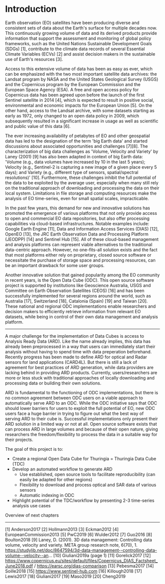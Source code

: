 
# Introduction

Earth observation (EO) satellites have been producing diverse and consistent sets of data about the Earth's surface for multiple decades now. This continuously growing volume of data and its derived products provide information that support the assessment and monitoring of global policy frameworks, such as the United Nations Sustainable Development Goals (SDGs) [1], contribute to the climate data records of several Essential Climate Variables (ECVs) [2] and assist decision makers in the sustainable use of Earth's resources [3].

Access to this extensive volume of data has been as easy as ever, which can be emphasized with the two most important satellite data archives: the Landsat program by NASA and the United States Geological Survey (USGS) and the Copernicus program by the European Commission and the European Space Agency (ESA). A free and open access policy for Copernicus data has been agreed upon before the launch of the first Sentinel satellite in 2014 [4], which is expected to result in positive social, environmental and economic impacts for the European Union [5]. On the other hand, access to the Landsat archive, with some datasets starting as early as 1972, only changed to an open data policy in 2009, which subsequently resulted in a significant increase in usage as well as scientific and public value of this data [6].

The ever increasing availability of petabytes of EO and other geospatial data has led to the designation of the term 'big Earth data' and started discussions about associated opportunities and challenges [7][8]. The characterization of big data challenges as 'Volume, Velocity and Variety' by Laney (2001) [9] has also been adapted in context of big Earth data: 'Volume (e.g., data volumes have increased by 10 in the last 5 years); Velocity (e.g., Sentinel-2 is capturing a new image of a given place every 5 days); and Variety (e.g., different type of sensors, spatial/spectral resolutions)' [10]. Furthermore, these challenges inhibit the full potential of the data to be exploited by the average user, especially when many still rely on the traditional approach of downloading and processing the data on their local system. Limitations in file storage and computing resources make the analysis of EO time-series, even for small spatial scales, impracticable.

In the past few years, this demand for new and innovative solutions has promoted the emergence of various platforms that not only provide access to open and commercial EO data repositories, but also offer processing capabilities via cloud-based infrastructures. Notable examples include: Google Earth Engine [11], Data and Information Access Services (DIAS) [12], OpenEO [13], the JRC Earth Observation Data and Processing Platform (JEODPP) [14] and Sentinel Hub [15]. All of these cloud-based management and analysis platforms can represent viable alternatives to the traditional data-centric approach. However, no one-fits-all solution exists and the fact that most platforms either rely on proprietary, closed source software or necessitate the purchase of storage space and processing resources, can be an important drawback for some user groups.

Another innovative solution that gained popularity among the EO community in recent years, is the Open Data Cube (ODC). This open source software project is supported by institutions like Geoscience Australia, USGS and Committee on Earth Observation Satellites (CEOS) [16] and has been successfully implemented for several regions around the world, such as Australia [17], Switzerland [18], Catalonia (Spain) [19] and Taiwan [20]. These national and regional ODC implementations enable researchers and decision makers to efficiently retrieve information from relevant EO datasets, while being in control of their own data management and analysis platform.

----

A major challenge for the implementation of Data Cubes is access to Analysis Ready Data (ARD). Like the name already implies, this data has already been preprocessed in a way that users can immediately start their analysis without having to spend time with data preperation beforehand. Recently progress has been made to define ARD for optical and Radar sensors for land applications (CARD4L). But there is still a lack of agreement for best practices of ARD generation, while data providers are lacking behind in providing ARD products. Currently, users/researchers are more or less stuck with traditional approaches of locally downloading and processing data or building their own solutions.

ARD is fundamental to the functioning of ODC implementations, but there is no common agreement between ODC users on a viable approach to automatically serve ARD to an ODC. While the ODC initiative says that ODC should lower barriers for users to exploit the full potential of EO, new ODC users face a huge barrier in trying to figure out what the best way of serving ARD to their cube is. Successful implementations only present their ARD solution in a limited way or not at all. Open source software exists that can process ARD in large volumes and because of their open nature, giving researchers the freedom/flexibility to process the data in a suitable way for their projects.

The goal of this project is to:

- Create a regional Open Data Cube for Thuringia = Thuringia Data Cube (TDC)
- Develop an automated workflow to generate ARD
  - Use established, open source tools to facilitate reproducibility (can easily be adapted for other regions)
  - Flexibility to download and process optical and SAR data of various sensors
  - Automatic indexing in ODC
- Highlight potential of the TDC/workflow by presenting 2-3 time-series analysis use cases

Overview of next chapters

----

[1] Anderson2017
[2] Hollmann2013
[3] Eckman2012
[4] EuropeanCommission2013
[5] PwC2019
[6] Wulder2012
[7] Guo2016
[8] Boulton2018
[9] Laney, D. (2001). 3D data management: Controlling data volume, velocity and variety. META group research note, 6(70), 1.
    https://studylib.net/doc/8647594/3d-data-management--controlling-data-volume--velocity--an...
[10] Giuliani2019a (page 1)
[11] Gorelick2017
[12] https://www.copernicus.eu/sites/default/files/Copernicus_DIAS_Factsheet_June2018.pdf / https://earsc.org/dias-comparison
[13] Pebesma2017
[14] Soille2018
[15] https://www.sentinel-hub.com
[16] Killough2018
[17] Lewis2017
[18] Giuliani2017
[19] Maso2019
[20] Cheng2019
